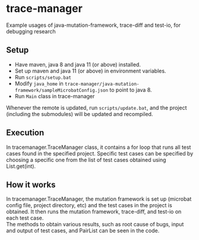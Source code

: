 # trace-manager
Example usages of java-mutation-framework, trace-diff and test-io, for debugging research

## Setup
- Have maven, java 8 and java 11 (or above) installed.
- Set up maven and java 11 (or above) in environment variables.
- Run `scripts/setup.bat`
- Modify `java_home` in `trace-manager/java-mutation-framework/sampleMicrobatConfig.json` to point to java 8.
- Run `Main` class in trace-manager

Whenever the remote is updated, run `scripts/update.bat`, and the project (including the submodules) will be updated and recompiled.

## Execution
In tracemanager.TraceManager class, it contains a for loop that runs all test cases found in the specified project. Specific test cases can be specified by choosing a specific one from the list of test cases obtained using List.get(int).

## How it works
In tracemanager.TraceManager, the mutation framework is set up (microbat config file, project directory, etc) and the test cases in the project is obtained. It then runs the mutation framework, trace-diff, and test-io on each test case.<br/>
The methods to obtain various results, such as root cause of bugs, input and output of test cases, and PairList can be seen in the code.
